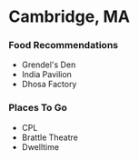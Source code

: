 # Cambridge, MA

### Food Recommendations
- Grendel's Den
- India Pavilion
- Dhosa Factory

### Places To Go
- CPL
- Brattle Theatre
- Dwelltime
